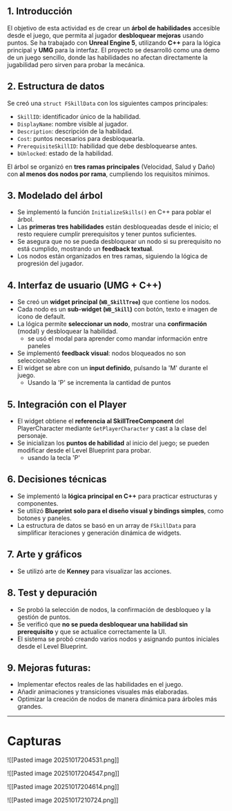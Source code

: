 ## 1. Introducción

El objetivo de esta actividad es de crear un **árbol de habilidades** accesible desde el juego, que permita al jugador **desbloquear mejoras** usando puntos.
Se ha trabajado con **Unreal Engine 5**, utilizando **C++** para la lógica principal y **UMG** para la interfaz.
El proyecto se desarrolló como una demo de un juego sencillo, donde las habilidades no afectan directamente la jugabilidad pero sirven para probar la mecánica.

## 2. Estructura de datos

Se creó una `struct FSkillData` con los siguientes campos principales:
- `SkillID`: identificador único de la habilidad.
- `DisplayName`: nombre visible al jugador.
- `Description`: descripción de la habilidad.
- `Cost`: puntos necesarios para desbloquearla.
- `PrerequisiteSkillID`: habilidad que debe desbloquearse antes.
- `bUnlocked`: estado de la habilidad.

El árbol se organizó en **tres ramas principales** (Velocidad, Salud y Daño) con **al menos dos nodos por rama**, cumpliendo los requisitos mínimos.

## 3. Modelado del árbol

- Se implementó la función `InitializeSkills()` en C++ para poblar el árbol.
- Las **primeras tres habilidades** están desbloqueadas desde el inicio; el resto requiere cumplir prerequisitos y tener puntos suficientes.
- Se asegura que no se pueda desbloquear un nodo si su prerequisito no está cumplido, mostrando un **feedback textual**.
- Los nodos están organizados en tres ramas, siguiendo la lógica de progresión del jugador.

## 4. Interfaz de usuario (UMG + C++)

- Se creó un **widget principal (`WB_SkillTree`)** que contiene los nodos.
- Cada nodo es un **sub-widget (`WB_Skill`)** con botón, texto e imagen de icono de default.
- La lógica permite **seleccionar un nodo**, mostrar una **confirmación** (modal) y desbloquear la habilidad.
	- se usó el modal para aprender como mandar información entre paneles
- Se implementó **feedback visual**: nodos bloqueados no son seleccionables
- El widget se abre con un **input definido**, pulsando la 'M' durante el juego.
	- Usando la 'P' se incrementa la cantidad de puntos

## 5. Integración con el Player

- El widget obtiene el **referencia al SkillTreeComponent** del PlayerCharacter mediante `GetPlayerCharacter` y cast a la clase del personaje.
- Se inicializan los **puntos de habilidad** al inicio del juego; se pueden modificar desde el Level Blueprint para probar.
	- usando la tecla 'P'

## 6. Decisiones técnicas

- Se implementó la **lógica principal en C++** para practicar estructuras y componentes.
- Se utilizó **Blueprint solo para el diseño visual y bindings simples**, como botones y paneles.
- La estructura de datos se basó en un array de `FSkillData` para simplificar iteraciones y generación dinámica de widgets.

## 7. Arte y gráficos

- Se utilizó arte de **Kenney** para visualizar las acciones.

## 8. Test y depuración

- Se probó la selección de nodos, la confirmación de desbloqueo y la gestión de puntos.
- Se verificó que **no se pueda desbloquear una habilidad sin prerequisito** y que se actualice correctamente la UI.
- El sistema se probó creando varios nodos y asignando puntos iniciales desde el Level Blueprint.

## 9. Mejoras futuras:
    
- Implementar efectos reales de las habilidades en el juego.
- Añadir animaciones y transiciones visuales más elaboradas.
- Optimizar la creación de nodos de manera dinámica para árboles más grandes.

---

# Capturas

![[Pasted image 20251017204531.png]]

![[Pasted image 20251017204547.png]]

![[Pasted image 20251017204614.png]]

![[Pasted image 20251017210724.png]]

